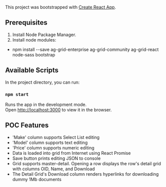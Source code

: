 This project was bootstrapped with [Create React App](https://github.com/facebook/create-react-app).

## Prerequisites

1. Install Node Package Manager.
2. Install node modules:

- npm install --save ag-grid-enterprise ag-grid-community ag-grid-react node-sass bootstrap

## Available Scripts

In the project directory, you can run:

### `npm start`

Runs the app in the development mode.<br>
Open [http://localhost:3000](http://localhost:3000) to view it in the browser.

## POC Features

- 'Make' column supports Select List editing
- 'Model' column supports text editing
- 'Price' column supports numeric editing
- Data is loaded into grid from Internet using React Promise
- Save button prints editing JSON to console
- Grid supports master-detail. Opening a row displays the row's detail grid with columns OID, Name, and Download
- The Detail Grid's Download column renders hyperlinks for downloading dummy 1Mb documents

